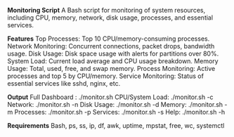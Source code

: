 **Monitoring Script**
A Bash script for monitoring of system resources, including CPU, memory, network, disk usage, processes, and essential services.

**Features**
Top Processes: Top 10 CPU/memory-consuming processes.
Network Monitoring: Concurrent connections, packet drops, bandwidth usage.
Disk Usage: Disk space usage with alerts for partitions over 80%.
System Load: Current load average and CPU usage breakdown.
Memory Usage: Total, used, free, and swap memory.
Process Monitoring: Active processes and top 5 by CPU/memory.
Service Monitoring: Status of essential services like sshd, nginx, etc.

**Output**
Full Dashboard : ./monitor.sh
CPU/System Load: ./monitor.sh -c
Network: ./monitor.sh -n
Disk Usage: ./monitor.sh -d
Memory: ./monitor.sh -m
Processes: ./monitor.sh -p
Services: ./monitor.sh -s
Help: ./monitor.sh -h

**Requirements**
Bash, ps, ss, ip, df, awk, uptime, mpstat, free, wc, systemctl
